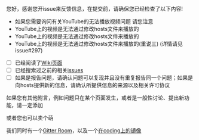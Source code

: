 您好，感谢您开issue来反馈信息，在提交前，请确保您已经检查了以下内容!
- 如果您需要询问有关YouTube的无法播放视频问题 请您注意
 - YouTube上的视频是无法通过修改hosts文件来播放的
 - YouTube上的视频是无法通过修改hosts文件来播放的
 - YouTube上的视频是无法通过修改hosts文件来播放的(重说三) (详情请见issue#297)
- [ ] 已经阅读了[Wiki页面](https://github.com/racaljk/hosts/wiki)
- [ ] 已经搜索过之前的相关[issues](https://github.com/racaljk/hosts/search)
- [ ] 如果是报告问题，请确认问题可以复现并且没有重复报告同一个问题；如果是向hosts提供新的信息，请确认所提供信息的来源以及相关许可协议

如果您有其他附言，例如问题只在某个页面发生，或者是一般性讨论、提出新功能，请一定添加

或者您也可以卖个萌

我们同时有一个[Gitter Room](https://gitter.im/racaljk/hosts)，以及一个[在coding上的镜像](https://coding.net/u/scaffrey/p/hosts)

